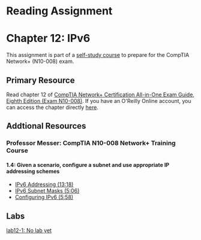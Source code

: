 # Reading Assignment
# Chapter 12: IPv6
This assignment is part of a [self-study course](../README.md) to prepare for the CompTIA Network+ (N10-008) exam.
## Primary Resource
Read chapter 12 of [CompTIA Network+ Certification All-in-One Exam Guide, Eighth Edition (Exam N10-008)](https://www.amazon.com/CompTIA-Network-Certification-N10-008-Comptia/dp/1264269056).  If you have an O'Reilly Online account, you can access the chapter directly [here](https://learning.oreilly.com/library/view/comptia-network-certification/9781260122398/ch12.xhtml).
## Addtional Resources

### Professor Messer: CompTIA N10-008 Network+ Training Course

#### 1.4: Given a scenario, configure a subnet and use appropriate IP addressing schemes
- [IPv6 Addressing (13:18)](https://www.youtube.com/watch?v=mCo7Zg_0PP0&list=PLG49S3nxzAnlCJiCrOYuRYb6cne864a7G&index=24)
- [IPv6 Subnet Masks (5:06)](https://www.youtube.com/watch?v=Rgsn8Gwiu9w&list=PLG49S3nxzAnlCJiCrOYuRYb6cne864a7G&index=25)
- [Configuring IPv6 (5:58)](https://www.youtube.com/watch?v=S0dKMst-ED0&list=PLG49S3nxzAnlCJiCrOYuRYb6cne864a7G&index=26)

## Labs
[lab12-1: No lab yet](lab12-1.md)</br>
